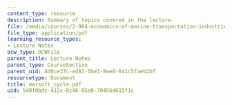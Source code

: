 ```yaml
---
content_type: resource
description: Summary of topics covered in the lecture.
file: /media/courses/2-964-economics-of-marine-transportation-industries-fall-2006/5d0f0bdc412c8c4685e078456d615f1c_marsoft_cycle.pdf
file_type: application/pdf
learning_resource_types:
- Lecture Notes
ocw_type: OCWFile
parent_title: Lecture Notes
parent_type: CourseSection
parent_uid: 4d0ce37c-ed81-5be3-8ee0-041c5faeb2bf
resourcetype: Document
title: marsoft_cycle.pdf
uid: 5d0f0bdc-412c-8c46-85e0-78456d615f1c
---
```

